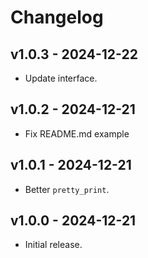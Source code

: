 # Changelog

## v1.0.3 - 2024-12-22

- Update interface.

## v1.0.2 - 2024-12-21

- Fix README.md example

## v1.0.1 - 2024-12-21

- Better `pretty_print`.

## v1.0.0 - 2024-12-21

- Initial release.
